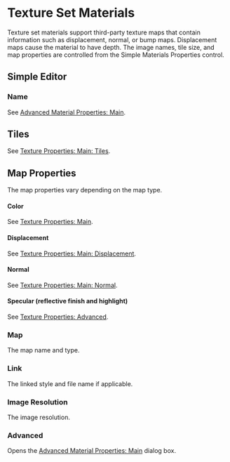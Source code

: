 ---
---


# Texture Set Materials
Texture set materials support&#160;third-party texture maps that contain information such as displacement, normal, or bump maps. Displacement maps cause the material to have depth. The image names, tile size, and map properties are controlled from the Simple Materials Properties control.

### 

## Simple Editor

### Name
See [Advanced Material Properties: Main](advanced-material-properties-main.html#name).

## Tiles
See [Texture Properties: Main: Tiles](texture-properties-main.html#tiles).

## Map Properties
The map properties vary depending on the map type.

#### Color
See [Texture Properties: Main](texture-properties-main.html).

#### Displacement
See [Texture Properties: Main: Displacement](texture-properties-main.html#displacement).

#### Normal
See [Texture Properties: Main: Normal](texture-properties-main.html#normal).

#### Specular (reflective finish and highlight)
See [Texture Properties: Advanced](texture-properties-main.html#advanced).

### Map
The map name and type.

### Link
The linked style and file name if applicable.

### Image Resolution
The image resolution.

###  **Advanced** 
Opens the [Advanced Material Properties: Main](advanced-material-properties-main.html) dialog box.

